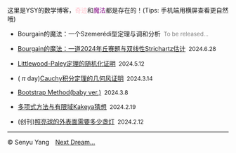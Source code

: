 <style>
.bjimg{
  position: fixed;
  top: 0;
  left: 0;
  width:100%;
height:100%;
min-width: 1000px;
z-index:-10;
zoom: 1;
  background-image: url();
  background-repeat: no-repeat;
  background-size: contain;
  background-position: center 0;
  opacity: 0.2;
  }
</style>
<head>    
<script src="https://cdn.mathjax.org/mathjax/latest/MathJax.js?config=TeX-AMS-MML_HTMLorMML" type="text/javascript"></script>
<script type="text/x-mathjax-config">
MathJax.Hub.Config({
        tex2jax: {
        skipTags: ['script', 'noscript', 'style', 'textarea', 'pre'],
        inlineMath: [['$','$']]
        }
});
</script>
</head>
<div class="bjimg"></div>

这里是YSY的数学博客，<font color="Pink">奇迹</font>和<font color="Purple">魔法</font>都是存在的！(Tips: 手机端用横屏查看更自然哦)

- Bourgain的魔法：一个Szemerédi型定理与调和分析&ensp;<font color="grey" size=2>To be released...</font>

- [Bourgain的魔法：一道2024年丘赛题与双线性Strichartz估计](./blog7)&ensp;<font size=2>2024.6.28</font>

- [Littlewood-Paley定理的随机化证明](./blog5)&ensp;<font size="2">2024.5.12</font> <br/>

- ( $\pi$ day)[Cauchy积分定理的几何风证明](./blog4)&ensp;<font size="2">2024.3.14</font> <br/>

- [Bootstrap Method(baby ver.)](./blog3)&ensp;<font size="2">2024.3.8</font> <br/>

- [多项式方法与有限域Kakeya猜想](./blog2)&ensp;<font size="2">2024.2.19</font> <br/>

- (创刊)[照亮球的外表面需要多少盏灯](./blog1)&ensp;<font size="2">2024.2.12</font> <br/>

<hr style="height:1px">

&copy; Senyu Yang&emsp;<a href="https://senyuyangpdelearner.github.io" target="_self" >Next Dream...</a>
